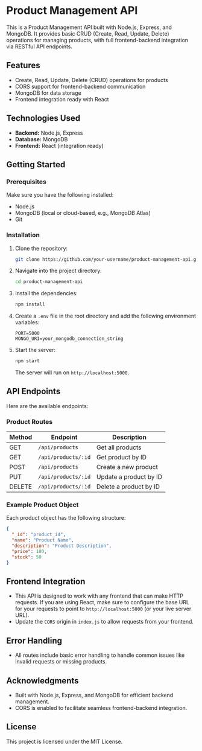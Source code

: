 # Product Management API

This is a Product Management API built with Node.js, Express, and MongoDB. It provides basic CRUD (Create, Read, Update, Delete) operations for managing products, with full frontend-backend integration via RESTful API endpoints.

## Features

- Create, Read, Update, Delete (CRUD) operations for products
- CORS support for frontend-backend communication
- MongoDB for data storage
- Frontend integration ready with React

## Technologies Used

- **Backend:** Node.js, Express
- **Database:** MongoDB
- **Frontend:** React (integration ready)

## Getting Started

### Prerequisites

Make sure you have the following installed:

- Node.js
- MongoDB (local or cloud-based, e.g., MongoDB Atlas)
- Git

### Installation

1. Clone the repository:
   ```bash
   git clone https://github.com/your-username/product-management-api.git
   ```

2. Navigate into the project directory:
   ```bash
   cd product-management-api
   ```

3. Install the dependencies:
   ```bash
   npm install
   ```

4. Create a `.env` file in the root directory and add the following environment variables:

   ```
   PORT=5000
   MONGO_URI=your_mongodb_connection_string
   ```

5. Start the server:
   ```bash
   npm start
   ```

   The server will run on `http://localhost:5000`.

## API Endpoints

Here are the available endpoints:

### Product Routes

| Method | Endpoint              | Description                    |
|--------|------------------------|--------------------------------|
| GET    | `/api/products`       | Get all products               |
| GET    | `/api/products/:id`   | Get product by ID              |
| POST   | `/api/products`       | Create a new product           |
| PUT    | `/api/products/:id`   | Update a product by ID         |
| DELETE | `/api/products/:id`   | Delete a product by ID         |

### Example Product Object

Each product object has the following structure:

```json
{
  "_id": "product_id",
  "name": "Product Name",
  "description": "Product Description",
  "price": 100,
  "stock": 50
}
```

## Frontend Integration

- This API is designed to work with any frontend that can make HTTP requests. If you are using React, make sure to configure the base URL for your requests to point to `http://localhost:5000` (or your live server URL).
- Update the `CORS` origin in `index.js` to allow requests from your frontend.

## Error Handling

- All routes include basic error handling to handle common issues like invalid requests or missing products.

## Acknowledgments

- Built with Node.js, Express, and MongoDB for efficient backend management.
- CORS is enabled to facilitate seamless frontend-backend integration.

## License

This project is licensed under the MIT License.
